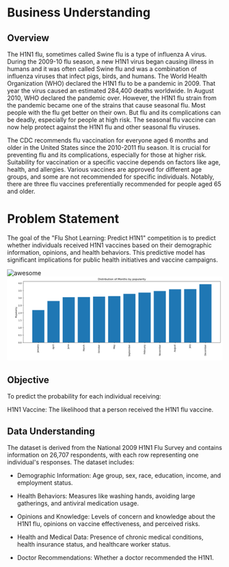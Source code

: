 
#

# Business Understanding
## Overview
The H1N1 flu, sometimes called Swine flu is a type of influenza A virus. During the 2009-10 flu season, a new H1N1 virus began causing illness in humans and it was often called Swine flu and was a combination of influenza viruses that infect pigs, birds, and humans. The World Health Organization (WHO) declared the H1N1 flu to be a pandemic in 2009. That year the virus caused an estimated 284,400 deaths worldwide. In August 2010, WHO declared the pandemic over. However, the H1N1 flu strain from the pandemic became one of the strains that cause seasonal flu. Most people with the flu get better on their own. But flu and its complications can be deadly, especially for people at high risk. The seasonal flu vaccine can now help protect against the H1N1 flu and other seasonal flu viruses.

The CDC recommends flu vaccination for everyone aged 6 months and older in the United States since the 2010-2011 flu season. It is crucial for preventing flu and its complications, especially for those at higher risk. Suitability for vaccination or a specific vaccine depends on factors like age, health, and allergies. Various vaccines are approved for different age groups, and some are not recommended for specific individuals. Notably, there are three flu vaccines preferentially recommended for people aged 65 and older.

# Problem Statement
The goal of the "Flu Shot Learning: Predict H1N1" competition is to predict whether individuals received H1N1 vaccines based on their demographic information, opinions, and health behaviors. This predictive model has significant implications for public health initiatives and vaccine campaigns.

![awesome](https://github.com/Lynn-rose/phase-3-project/blob/main/images/WhatsApp%20Image%202024-06-06%20at%209.42.13%20AM.jpeg)
![Genre Rating Relationship](https://github.com/Lynn-rose/dsc-phase-1-project-movie-data-analysis/blob/master/images/popularity%20based%20on%20month.png)

## Objective
To predict the probability for each individual receiving:

H1N1 Vaccine: The likelihood that a person received the H1N1 flu vaccine.
## Data Understanding
The dataset is derived from the National 2009 H1N1 Flu Survey and contains information on 26,707 respondents, with each row representing one individual's responses. The dataset includes:

* Demographic Information: Age group, sex, race, education, income, and employment status.

* Health Behaviors: Measures like washing hands, avoiding large gatherings, and antiviral medication usage.

* Opinions and Knowledge: Levels of concern and knowledge about the H1N1 flu, opinions on vaccine effectiveness, and perceived risks.

* Health and Medical Data: Presence of chronic medical conditions, health insurance status, and healthcare worker status.

* Doctor Recommendations: Whether a doctor recommended the H1N1.



```python

```
